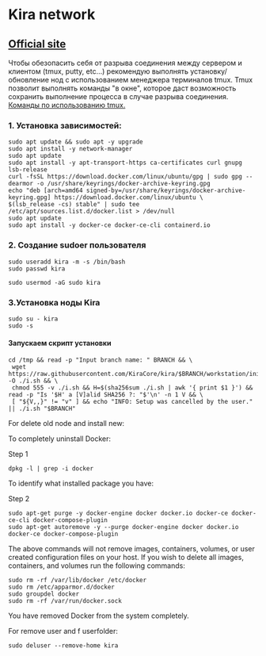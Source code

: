 # Kira network

## [Official site](https://kira.network)

Чтобы обезопасить себя от разрыва соединения между сервером и клиентом (tmux, putty, etc...) рекомендую выполнять установку/обновление нод с использованием менеджера терминалов tmux. Tmux позволит выполнять команды "в окне", которое даст возможность сохранить выполнение процесса в случае разрыва соединения. [Команды по использованию tmux.](https://github.com/CrypComNods/manual_testnet_nodes/blob/main/tmux_commands.md)

### 1. Установка зависимостей:

```
sudo apt update && sudo apt -y upgrade  
sudo apt install -y network-manager  
sudo apt update  
sudo apt install -y apt-transport-https ca-certificates curl gnupg lsb-release  
curl -fsSL https://download.docker.com/linux/ubuntu/gpg | sudo gpg --dearmor -o /usr/share/keyrings/docker-archive-keyring.gpg  
echo "deb [arch=amd64 signed-by=/usr/share/keyrings/docker-archive-keyring.gpg] https://download.docker.com/linux/ubuntu \  
$(lsb_release -cs) stable" | sudo tee /etc/apt/sources.list.d/docker.list > /dev/null  
sudo apt update  
sudo apt install -y docker-ce docker-ce-cli containerd.io
```  

### 2. Создание sudoer пользователя

```
sudo useradd kira -m -s /bin/bash  
sudo passwd kira
```
```
sudo usermod -aG sudo kira
```  

### 3.Установка ноды Kira  

```
sudo su - kira  
sudo -s
```  

#### Запускаем скрипт установки  

```
cd /tmp && read -p "Input branch name: " BRANCH && \
 wget https://raw.githubusercontent.com/KiraCore/kira/$BRANCH/workstation/init.sh -O ./i.sh && \
 chmod 555 -v ./i.sh && H=$(sha256sum ./i.sh | awk '{ print $1 }') && read -p "Is '$H' a [V]alid SHA256 ?: "$'\n' -n 1 V && \
 [ "${V,,}" != "v" ] && echo "INFO: Setup was cancelled by the user." || ./i.sh "$BRANCH"
```


For delete old node and install new:

To completely uninstall Docker:

Step 1

```
dpkg -l | grep -i docker
```

To identify what installed package you have:

Step 2

```
sudo apt-get purge -y docker-engine docker docker.io docker-ce docker-ce-cli docker-compose-plugin
sudo apt-get autoremove -y --purge docker-engine docker docker.io docker-ce docker-compose-plugin
```  

The above commands will not remove images, containers, volumes, or user created configuration files on your host. If you wish to delete all images, containers, and volumes run the following commands:

```
sudo rm -rf /var/lib/docker /etc/docker
sudo rm /etc/apparmor.d/docker
sudo groupdel docker
sudo rm -rf /var/run/docker.sock
```  

You have removed Docker from the system completely.

For remove user and f userfolder:

```
sudo deluser --remove-home kira
```




